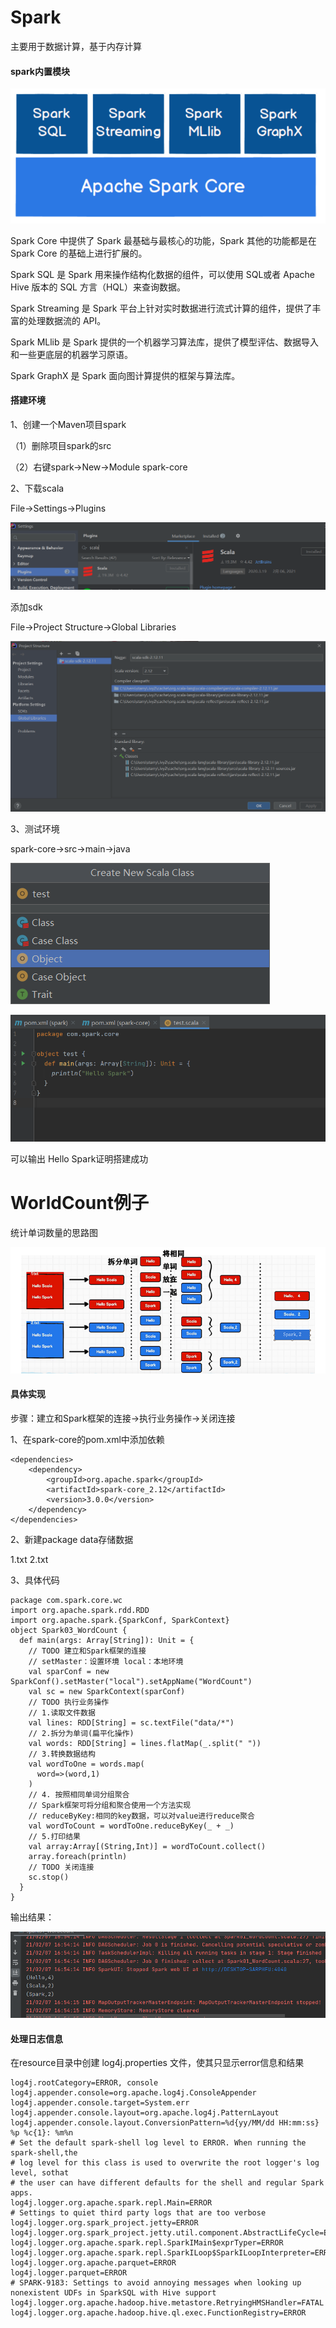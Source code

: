 # Spark

主要用于数据计算，基于内存计算

#### spark内置模块

![spark内置模块](./Spark-img/spark%E5%86%85%E7%BD%AE%E6%A8%A1%E5%9D%97.png)

Spark Core 中提供了 Spark 最基础与最核心的功能，Spark 其他的功能都是在 Spark Core 的基础上进行扩展的。

Spark SQL 是 Spark 用来操作结构化数据的组件，可以使用 SQL或者 Apache Hive 版本的 SQL 方言（HQL）来查询数据。

Spark Streaming 是 Spark 平台上针对实时数据进行流式计算的组件，提供了丰富的处理数据流的 API。 

Spark MLlib 是 Spark 提供的一个机器学习算法库，提供了模型评估、数据导入和一些更底层的机器学习原语。

Spark GraphX 是 Spark 面向图计算提供的框架与算法库。

#### 搭建环境

1、创建一个Maven项目spark

（1）删除项目spark的src

（2）右键spark->New->Module  spark-core

2、下载scala

File->Settings->Plugins

![scala-1](./Spark-img/scala-1.png)

添加sdk

File->Project Structure->Global Libraries

![scala-2](./Spark-img/scala-2.png)

3、测试环境

spark-core->src->main->java

![test-1](./Spark-img/test-1.png)

![test-2](./Spark-img/test-2.png)

可以输出 Hello Spark证明搭建成功

# WorldCount例子

统计单词数量的思路图

![wordcount思路](./Spark-img/wordcount思路.png)

#### 具体实现

步骤：建立和Spark框架的连接->执行业务操作->关闭连接

1、在spark-core的pom.xml中添加依赖

```
<dependencies>
    <dependency>
        <groupId>org.apache.spark</groupId>
        <artifactId>spark-core_2.12</artifactId>
        <version>3.0.0</version>
    </dependency>
</dependencies>
```

2、新建package data存储数据

1.txt 2.txt 

3、具体代码

```
package com.spark.core.wc
import org.apache.spark.rdd.RDD
import org.apache.spark.{SparkConf, SparkContext}
object Spark03_WordCount {
  def main(args: Array[String]): Unit = {
    // TODO 建立和Spark框架的连接
    // setMaster：设置环境 local：本地环境
    val sparConf = new SparkConf().setMaster("local").setAppName("WordCount")
    val sc = new SparkContext(sparConf)
    // TODO 执行业务操作
    // 1.读取文件数据
    val lines: RDD[String] = sc.textFile("data/*")
    // 2.拆分为单词(扁平化操作)
    val words: RDD[String] = lines.flatMap(_.split(" "))
    // 3.转换数据结构
    val wordToOne = words.map(
      word=>(word,1)
    )
    // 4. 按照相同单词分组聚合
    // Spark框架可将分组和聚合使用一个方法实现
    // reduceByKey:相同的key数据，可以对value进行reduce聚合
    val wordToCount = wordToOne.reduceByKey(_ + _)
    // 5.打印结果
    val array:Array[(String,Int)] = wordToCount.collect()
    array.foreach(println)
    // TODO 关闭连接
    sc.stop()
  }
}
```

输出结果：

![image-20210207165839459](./Spark-img/image-20210207165839459.png)

#### 处理日志信息

在resource目录中创建 log4j.properties 文件，使其只显示error信息和结果

```
log4j.rootCategory=ERROR, console
log4j.appender.console=org.apache.log4j.ConsoleAppender
log4j.appender.console.target=System.err
log4j.appender.console.layout=org.apache.log4j.PatternLayout
log4j.appender.console.layout.ConversionPattern=%d{yy/MM/dd HH:mm:ss} %p %c{1}: %m%n
# Set the default spark-shell log level to ERROR. When running the spark-shell,the
# log level for this class is used to overwrite the root logger's log level, sothat
# the user can have different defaults for the shell and regular Spark apps.
log4j.logger.org.apache.spark.repl.Main=ERROR
# Settings to quiet third party logs that are too verbose
log4j.logger.org.spark_project.jetty=ERROR
log4j.logger.org.spark_project.jetty.util.component.AbstractLifeCycle=ERROR
log4j.logger.org.apache.spark.repl.SparkIMain$exprTyper=ERROR
log4j.logger.org.apache.spark.repl.SparkILoop$SparkILoopInterpreter=ERROR
log4j.logger.org.apache.parquet=ERROR
log4j.logger.parquet=ERROR
# SPARK-9183: Settings to avoid annoying messages when looking up nonexistent UDFs in SparkSQL with Hive support
log4j.logger.org.apache.hadoop.hive.metastore.RetryingHMSHandler=FATAL
log4j.logger.org.apache.hadoop.hive.ql.exec.FunctionRegistry=ERROR
```

